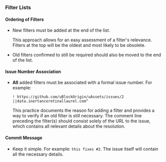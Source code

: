 ### Filter Lists

#### Ordering of Filters

- New filters must be added at the end of the list.
  
  This approach allows for an easy assessment of a filter's relevance. Filters at the top will be the oldest and most likely to be obsolete.

- Old filters confirmed to still be required should also be moved to the end of the list.

#### Issue Number Association

- **All** added filters must be associated with a formal issue number. For example:

  ```
  ! https://github.com/uBlockOrigin/uAssets/issues/2
  ||data.inertanceretinallaurel.com^
  ```

  This practice documents the reason for adding a filter and provides a way to verify if an old filter is still necessary. The comment line preceding the filter(s) should consist solely of the URL to the issue, which contains all relevant details about the resolution.

#### Commit Message

- Keep it simple. For example: `this fixes #2`. The issue itself will contain all the necessary details.
